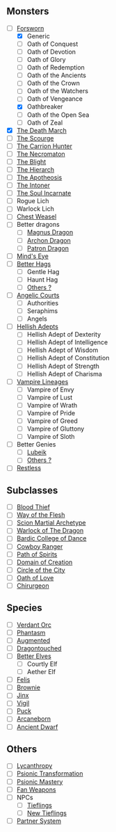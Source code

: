 ## Monsters
- [ ] [Forsworn](https://docs.google.com/document/d/e/2PACX-1vRhwM4iE-r0Vi07Oylui3JN2-pXIFHK9C-EO8phDwrrfCvQJ9UPjTpjb8xmkW-EdRAitU7L7q1efBYo/pub)
	- [x] Generic
	- [ ] Oath of Conquest
	- [ ] Oath of Devotion
	- [ ] Oath of Glory
	- [ ] Oath of Redemption
	- [ ] Oath of the Ancients
	- [ ] Oath of the Crown
	- [ ] Oath of the Watchers
	- [ ] Oath of Vengeance
	- [x] Oathbreaker
	- [ ] Oath of the Open Sea
	- [ ] Oath of Zeal
- [x] [The Death March](https://docs.google.com/document/d/e/2PACX-1vQGOqA01wgGGlxeT6cUMGJdWggJ21_gnbUH0cp1026Oqp8sRv67dtioqAk76qg80-dbNqrOJTwOXd96/pubhttps://docs.google.com/document/d/e/2PACX-1vQGOqA01wgGGlxeT6cUMGJdWggJ21_gnbUH0cp1026Oqp8sRv67dtioqAk76qg80-dbNqrOJTwOXd96/pub)
- [ ] [The Scourge](https://docs.google.com/document/d/e/2PACX-1vTp83_riK8ihg1RMWMWxNBse27-myxoIuV1yeicUzJb1wXc9PYa_GfxGM-W8OdQ3BqKdBt07njlF5T6/pub)
- [ ] [The Carrion Hunter](https://docs.google.com/document/d/e/2PACX-1vSZcZrF0cYBykxsBj5ETLL-DprlDSqb7hAX612bjlYc0mrw8drL_yGVl3O2xhmfOGfh7DBWKnkbCayF/pub)
- [ ] [The Necromaton](https://docs.google.com/document/d/1rudRqzAG1yUAZykrGc_PxYvwtGg_Ctyud05V7dZOfmU/edit)
- [ ] [The Blight](https://docs.google.com/document/d/1TuTINVdyDEtoulor5qZBOlpdiFiD5jA5OWWWqdwVBm0/edit)
- [ ] [The Hierarch](https://docs.google.com/document/d/1G0vQtmYpwJfPaC8ZdWkLZ_q2wJc8a0H5cKwLdbkzo_s/edit)
- [ ] [The Apotheosis](https://docs.google.com/document/d/e/2PACX-1vQ1VtnkSkA5INERcuLqpSrHFQSp-NZPuH7yApWmncScX3fdvMpL6H_jGSi6hs8MHAxCa9STOT9R3yFT/pub)
- [ ] [The Intoner](https://docs.google.com/document/d/163VqhIeYE7pTlMtwGUJvH6DckaYBpCUfj4yEMd8CG9I/edit)
- [ ] [The Soul Incarnate](https://docs.google.com/document/d/e/2PACX-1vQTfL9H4V7wcJlmlEvFL2_cUm27F5WQx_VBb76JzFQJfKpBaIiHqf78Rd14ByJpEEjjDXigRMnsEuPQ/pub)
- [ ] Rogue Lich
- [ ] Warlock Lich
- [ ] [Chest Weasel](https://docs.google.com/document/d/e/2PACX-1vQpQMoZEqM87x8n5PYxP6cmCbhyFoArVlr0VjTSPpVJLPIrttMRlKu__falg8ywctM27wd4VYD2zK4T/pub)
- [ ] Better dragons
	- [ ] [Magnus Dragon](https://docs.google.com/document/d/e/2PACX-1vSqiqtMLBS864bmnCuL5CZ4l0Z1QqohkHTgEYCGsmNQR7lf3Nr6ubovXepjor746vpeK6TW_OPdW7tf/pub)
	- [ ] [Archon Dragon](https://docs.google.com/document/d/e/2PACX-1vQIidNSRaPPHV3zj8vAWYMM9__CmLho_GatlpIhz46M7xYbhCrM_i47RQw7RAy3g03N8vvtgV3_zaDy/pub)
	- [ ] [Patron Dragon](https://docs.google.com/document/d/e/2PACX-1vRXXF2ybhiRpM1lzEJz9Mc764IdARGaqZNtmhFMzsBj4LnaHB-DQZmiC6F5zbAp4w-pjDddjOMhA25K/pub)
- [ ] [Mind's Eye](https://docs.google.com/document/d/e/2PACX-1vQGiUL12jgzo9kZJFbws0b-7ihEEhP_7DVtvbVcvPuHLcZwetjwR0EONa4uHDmcotDCj5yw9bz4blT8/pub)
- [ ] [Better Hags](https://docs.google.com/document/d/1UCuZANdLtX_-eH2fz0jy7tPXwn3qXDwBUZXJFif6nPA/edit)
	- [ ] Gentle Hag
	- [ ] Haunt Hag
	- [ ] [Others ?](https://www.youtube.com/watch?v=xgwgOoey7QA)
- [ ] [Angelic Courts](https://docs.google.com/document/d/1A1Xj5rAKd5VMB_MxJlFguZ9EEoSd7hZEEj15g_FNSUI/edit)
	- [ ] Authorities
	- [ ] Seraphims
	- [ ] Angels
- [ ] [Hellish Adepts](https://docs.google.com/document/d/1jXmQK-B6ckzWnjbbhWDYSanJtZe7sZDTycjnB-0F73k/edit)
	- [ ] Hellish Adept of Dexterity
	- [ ] Hellish Adept of Intelligence
	- [ ] Hellish Adept of Wisdom
	- [ ] Hellish Adept of Constitution
	- [ ] Hellish Adept of Strength
	- [ ] Hellish Adept of Charisma
- [ ] [Vampire Lineages](https://docs.google.com/document/d/1nEo6ZEQRU65SmCI21f8yWQIsvhtAs-G6H1gzw6LhvRk/edit)
	- [ ] Vampire of Envy
	- [ ] Vampire of Lust
	- [ ] Vampire of Wrath
	- [ ] Vampire of Pride
	- [ ] Vampire of Greed
	- [ ] Vampire of Gluttony
	- [ ] Vampire of Sloth
- [ ] Better Genies
	- [ ] [Lubeik](https://docs.google.com/document/d/1EKgMB-A6QZtEqXA_OS0Nt13sA1EdpXNdpwyReVJpefk/edit)
	- [ ] [Others ?](https://www.youtube.com/watch?v=WbNa42UgkpE)
- [ ] [Restless](https://docs.google.com/document/d/13IElPVBRdR8TkTVOGM5GIztoRWMPZg0FMLkoTAJ6dns/edit)
## Subclasses
- [ ] [Blood Thief](https://docs.google.com/document/d/1M0LHIyhlnQ63xQU9RNfv0hqG2966mVT_RKBjnvS83mU/edit)
- [ ] [Way of the Flesh](https://docs.google.com/document/d/e/2PACX-1vRtS9qFWJqW0f-mJseSeRMkuRFrlqvMWQtqDhtT2J0h2JbGEUZFTzYz8gBsMkcM1zJ3M85eioWoGV-T/pub)
- [ ] [Scion Martial Archetype](https://docs.google.com/document/d/e/2PACX-1vT7rFn0dxsK-46-rMZdxYBXqEYUM-AQ45E_7YMFznrkTjhVwQAg2EOdVQZuUaVS7eFOGZgdAXluhfU7/pub)
- [ ] [Warlock of The Dragon](https://docs.google.com/document/d/e/2PACX-1vQikTgajeQRyYTH4tYYain-XuiIWQH4lTv1Tpp276pNDz1OM3qFzk5mIrxHKgG6NAqFCh6dqOOdPMm1/pub)
- [ ] [Bardic College of Dance](https://docs.google.com/document/d/e/2PACX-1vSHgkqju7nvA9IRb0mm5BgmmiAMrHgZ8fRRmyf2FpCJJniWhTs92_MuRSwAxrc4TxVQ28AkdVAci6vt/pub)
- [ ] [Cowboy Ranger](https://docs.google.com/document/d/e/2PACX-1vRU4s9ZfhxINsoXs-AtdgMvEWRxZ6A3xjeiuVbKtpc7slxgYese1ya-bSGPKZx9SBnWkDXdZmbPvjMK/pub)
- [ ] [Path of Spirits](https://docs.google.com/document/d/1bnM9sHfeLWQzTGXIsma_zdd5sInSNdVnWj14DXOeSxE/edit)
- [ ] [Domain of Creation](https://docs.google.com/document/d/1f273q9eKGA3AHSpxVQZdvuI9qYcWkQki_Zcb8eTYKuA/edit)
- [ ] [Circle of the City](https://docs.google.com/document/d/e/2PACX-1vT5wRE0QDhjEDJfoWrW70D53o0UqFczo299BZCMdmTC_akWi6Opce-GjzUByMRrnE4dXbrZbPKmqHLo/pub)
- [ ] [Oath of Love](https://docs.google.com/document/d/15z89C_VyKWBP5W4WIOLa__JCQyhquAffsJ_qsnQ60hA/edit)
- [ ] [Chirurgeon](https://docs.google.com/document/d/e/2PACX-1vQIVDmJ5jzCEs-e1Eoa16X3WTlPKmgtI_mHef81_YOUh5hhEgE-e_QwgRiXtXJTP_fcuLa8g6JtocpE/pub)
## Species
- [ ] [Verdant Orc](https://docs.google.com/document/d/e/2PACX-1vSkdXRJXqfQoQ2Ff76r_9rv6LtbJsmtS8dFPr4V-lVt8LowIsCWZo65iUmSk383VHTgtu2ChShaT9zf/pub)
- [ ] [Phantasm](https://docs.google.com/document/d/1rmqWVPYdNmuU2bFIoresMwv6NsOD1N8IybfkXgRj7g8/edit)
- [ ] [Augmented](https://docs.google.com/document/d/e/2PACX-1vTUMqarQblqinh1Ygf5ljqWZXH9GUW5tn1D6DxYxNhkFiwSjur3tRVXAFhK61jWkCrYHM9nVI70QA8u/pub)
- [ ] [Dragontouched](https://docs.google.com/document/d/1NfSl6lQCDI0J1zhewiu5-6IgzhbL49TE-as-rfG1Mjg/edit)
- [ ] [Better Elves](https://docs.google.com/document/d/1CX6xulfWQwgH05hxGlo23UAOHZD2BpTNDfO17fiSTnk/edit)
	- [ ] Courtly Elf
	- [ ] Aether Elf
- [ ] [Felis](https://docs.google.com/document/d/1Gyd-AO3oXqWCFUtIoRfAmD83UNmtbamHbAiweqfvnbE/edit)
- [ ] [Brownie](https://docs.google.com/document/d/1TeIcEudQkIKa4o_T8JSNn9-7p-22xFP1SOsDmdpQVDs/edit)
- [ ] [Jinx](https://docs.google.com/document/d/e/2PACX-1vSvo1w9hSszxjfrr_hDfUx4I_OcCeLyMRjVyl5DbUK_S_imYEtqFHcpbhob2JId5ssPXa2HVjTheceY/pub)
- [ ] [Vigil](https://docs.google.com/document/d/10B_VpnpEznO5LDtZk5bOITRG2tPbMLD2qzzIPdrmdO8/edit)
- [ ] [Puck](https://docs.google.com/document/d/e/2PACX-1vS5uGAyh5fKxzQj4pwP7lw39MxA4q6OZ38ubSiM07i6LeN6xmMUFvhVrf_iCXBzq-i2dzg-Rma0U_FY/pub)
- [ ] [Arcaneborn](https://docs.google.com/document/d/e/2PACX-1vT6wgFcSdhCH7PUa0JXsgA7tpdRpCDBlEhyr8E6d-F6KphMLPgZTTnFpguqiSs4T8_Frhu2wWFgsSDg/pub)
- [ ] [Ancient Dwarf](https://docs.google.com/document/d/e/2PACX-1vTgOUE_zD8e--1pQGM_MTehjBNWEnMCy7mMIU1T1J2FM4ojosKsKkupl8mwDYZ_tCQi3UA-mXuy1i0J/pub)
## Others
- [ ] [Lycanthropy](https://docs.google.com/document/d/17Xud5a5Atl6WMOmsNGwPiYCp2HX3CwSVrNpy-DDVTsA/edit)
- [ ] [Psionic Transformation](https://docs.google.com/document/d/e/2PACX-1vSvwG9SnHm4TaMUAmroWI29Ygl5ZjnZd-14gn9Q3eKZo8wFV8uLdnJM1vgwFBSuHLD-QTwcpSR4Eho8/pub)
- [ ] [Psionic Mastery](https://docs.google.com/document/d/e/2PACX-1vT4qzO3W7EbVpq5CUZ7ODoaHrdakPR6N8wuAmEbeDE9UnQ7mzvWrXopIUw7jt2f9LKIUHypO6YIFWxe/pub)
- [ ] [Fan Weapons](https://docs.google.com/document/d/e/2PACX-1vT1QWGoYl6Oa6SH8ItfQ-h5208giXKKeLDehBRWPyBIFl2D82KPGxp1KFGC3SNWx9eunTiOIxnn6J6K/pub)
- [ ] NPCs
	- [ ] [Tieflings](https://docs.google.com/document/d/1rTbr200--IGkl6mCLy_TVz1ac_23roLletoTSe21ZDk/edit)
	- [ ] [New Tieflings](https://docs.google.com/document/d/e/2PACX-1vTKdeOKFCEVJhuKacV-2qO-GOqaGYh4ixGu7_s4BPnK98J1-6cilfPgkWeVxu3Tmx9zSGpW6urvK2NT/pub)
- [ ] [Partner System](https://docs.google.com/document/d/1y2lr2JmJfSmQEQW_r92hCfUr9J4O3yre12gMF2CuMS0/edit)